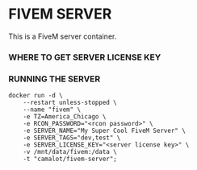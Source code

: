 # FIVEM SERVER

This is a FiveM server container.

### WHERE TO GET SERVER LICENSE KEY
### RUNNING THE SERVER
```shell
docker run -d \
	--restart unless-stopped \
	--name "fivem" \
	-e TZ=America_Chicago \
	-e RCON_PASSWORD="<rcon password>" \
	-e SERVER_NAME="My Super Cool FiveM Server" \
	-e SERVER_TAGS="dev,test" \
	-e SERVER_LICENSE_KEY="<server license key>" \
	-v /mnt/data/fivem:/data \
	-t "camalot/fivem-server";
```
